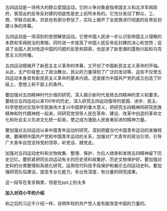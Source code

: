 五四运动是一场伟大的群众爱国运动。它的斗争对象直指帝国主义和北洋军阀政府，表现出的反帝反封建的彻底性是史上前所未有的。它充分发动了群众，工、商、学联合起来，农民也有部分参加了，实际上揭开了全民族进行彻底的反帝反封建斗争的序幕。

五四运动是一场深刻的思想解放运动。它使中国人民进一步认识到帝国主义侵略的本质和军阀统治的黑暗，同时进一步提高了中国人民反帝反封建的决心和觉悟；促进了全国人民对改造中国的问题的反思和探索，也促进了新思潮的蓬勃兴起和马克思主义的传播。

五四运动既揭开了新民主主义革命的序幕，又开创了中国新民主主义革命的开端。从此，无产阶级登上了政治舞台，民众的力量得到了广泛的发动等，这些不仅使五四运动本身具有新民民主义革命的基本内涵，还直接为中国共产党的成立创造了阶级上、思想上和干部上的条件。



要加强对五四精神时代价值的研究，深入揭示新时代发扬五四精神的意义和要求。要结合五四运动以来100年的历史，深入研究五四运动倡导的爱国、进步、民主、科学思想对实现中华民族伟大复兴中国梦的重大意义，把研究五四精神同研究民族精神和时代精神统一起来，同研究党领导人民在革命、建设、改革中创造的革命文化和社会主义先进文化统一起来，使之成为激励人民奋勇前进的精神力量。

要加强对五四运动以来中国青年运动的研究，深刻把握当代中国青年运动的发展规律。要阐明中国共产党和中国青年运动的关系，加强对广大青年的政治引领，引导广大青年自觉坚持党的领导，听党话、跟党走。



加强对五四运动史料和文物收集、整理、保护，为后人继承和发扬五四精神留下历史记忆。要抓紧把同五四运动有关的历史资料收集好、历史文物保护好。要加强对史料的分类整理和系统化研究，运用现代科技手段保护和展示五四运动史料。要加强研究队伍建设，提高专业化能力，多出有深度、有分量的研究成果。



这一段写在发言稿里，但是在ppt上别太多





**加入对邓小平的介绍**



和之后的习近平介绍一样，说明年轻的共产党人是有能改变中国的力量的。

